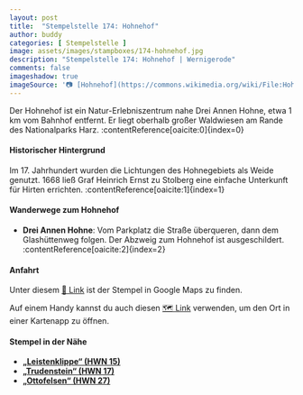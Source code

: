 ```yaml
---
layout: post
title:  "Stempelstelle 174: Hohnehof"
author: buddy
categories: [ Stempelstelle ]
image: assets/images/stampboxes/174-hohnehof.jpg
description: "Stempelstelle 174: Hohnehof | Wernigerode"
comments: false
imageshadow: true
imageSource: '📷 [Hohnehof](https://commons.wikimedia.org/wiki/File:Hohnehof.jpg) von <a href="//commons.wikimedia.org/wiki/User:B.Thomas95" title="User:B.Thomas95">Thomas Binder</a> unter Lizenz [CC BY-SA 4.0](https://creativecommons.org/licenses/by-sa/4.0)'
---
```


Der Hohnehof ist ein Natur-Erlebniszentrum nahe Drei Annen Hohne, etwa 1 km vom Bahnhof entfernt. Er liegt oberhalb großer Waldwiesen am Rande des Nationalparks Harz. :contentReference[oaicite:0]{index=0}

#### Historischer Hintergrund

Im 17. Jahrhundert wurden die Lichtungen des Hohnegebiets als Weide genutzt. 1668 ließ Graf Heinrich Ernst zu Stolberg eine einfache Unterkunft für Hirten errichten. :contentReference[oaicite:1]{index=1}

#### Wanderwege zum Hohnehof

- **Drei Annen Hohne**: Vom Parkplatz die Straße überqueren, dann dem Glashüttenweg folgen. Der Abzweig zum Hohnehof ist ausgeschildert. :contentReference[oaicite:2]{index=2}

#### Anfahrt

Unter diesem [📍 Link](https://www.google.com/maps/dir/?api=1&origin=&destination=51.77536%2C%2010.7192) ist der Stempel in Google Maps zu finden.

<div class="android-only">
  Auf einem Handy kannst du auch diesen 
  <a href="geo:51.77536,10.7192">🗺️ Link</a> 
  verwenden, um den Ort in einer Kartenapp zu öffnen.
  <p></p>
</div>

#### Stempel in der Nähe

- [**„Leistenklippe“ (HWN 15)**](/stempelstelle-15-leistenklippe)
- [**„Trudenstein“ (HWN 17)**](/stempelstelle-17-trudenstein)
- [**„Ottofelsen“ (HWN 27)**](/stempelstelle-27-ottofelsen)
